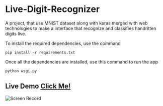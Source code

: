 # Live-Digit-Recognizer
A project, that use MNIST dataset along with keras merged with web technologies to make a interface that recognize and classifies handritten digits live.

To install the required dependencies, use the command
```
pip install -r requirements.txt
```

Once all the dependencies are installed, use this command to run the app
```
python wsgi.py
```
## Live Demo [Click Me!](https://live-digit-recognizer.herokuapp.com/)
![Screen Record](https://github.com/Irony00/Live-Digit-Recognizer/blob/master/sample/live-digit-recognizer.gif?raw=true)

